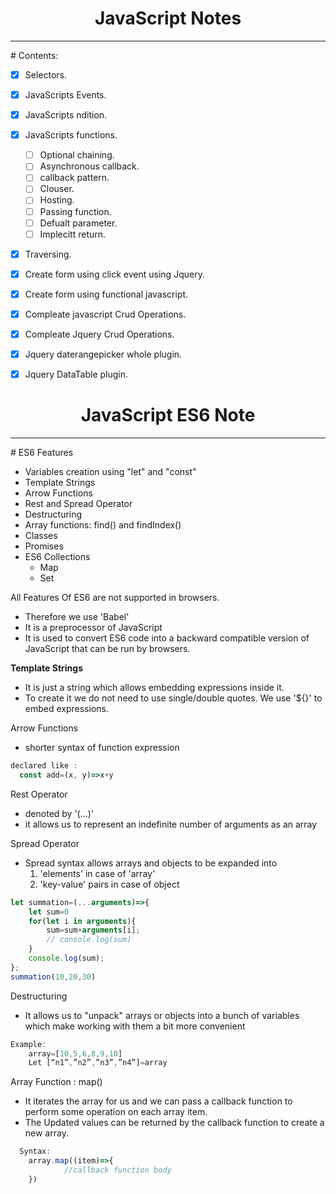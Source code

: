 <center>
<h1>JavaScript Notes</h1>
<hr>
</center>
# Contents:

- [x] Selectors.
- [x] JavaScripts Events.
- [x] JavaScripts ndition.
- [x] JavaScripts functions.
    - [ ] Optional chaining.
    - [ ] Asynchronous callback.
    - [ ] callback pattern.
    - [ ] Clouser.
    - [ ] Hosting.
    - [ ] Passing function.
    - [ ] Defualt parameter.
    - [ ] Implecitt return.
    
- [x] Traversing.
- [x] Create form using click event using Jquery.
- [x] Create form using functional javascript.
- [x] Compleate javascript Crud Operations.
- [x] Compleate Jquery Crud Operations.
- [x] Jquery daterangepicker whole plugin.
- [x] Jquery DataTable plugin.


<center>
<h1>JavaScript ES6 Note</h1>
<hr>
</center>
# ES6 Features

 - Variables creation using "let" and "const"
 - Template Strings
 - Arrow Functions
 - Rest and Spread Operator
 - Destructuring
 - Array functions: find() and findIndex()
 - Classes
 - Promises
 - ES6 Collections
   - Map
   - Set


 All Features Of ES6 are not supported in browsers. 
  - Therefore we use 'Babel'
  - It is a preprocessor of JavaScript
  - It is used to convert ES6 code into a backward compatible version of JavaScript that can be run by browsers.

<strong>Template Strings</strong>
  - It is just a string which allows embedding expressions inside it.
  - To create it we do not need to use single/double quotes. We use '${}' to embed expressions.

Arrow Functions
  - shorter syntax of function expression
  ```js 
  declared like :
    const add=(x, y)=>x+y
  ```

Rest Operator
  - denoted by '(...)'
  - it allows us to represent an indefinite number of arguments as an array

Spread Operator
  - Spread syntax allows arrays and objects to be expanded into
	1) 'elements' in case of 'array'
	2) 'key-value' pairs in case of object  

```js
let summation=(...arguments)=>{
    let sum=0
    for(let i in arguments){
        sum=sum+arguments[i];
        // console.log(sum)
    }
    console.log(sum);
};
summation(10,20,30)
```
Destructuring
  - It allows us to "unpack" arrays or objects into a bunch of variables which make working with them a bit more convenient
```js
Example: 
    array=[10,5,6,8,9,10] 
    Let [“n1”,”n2”,”n3”,”n4”]=array
```

Array Function : map()
  - It iterates the array for us and we can pass a callback function to perform some operation on each array item. 
  - The Updated values can be returned by the callback function to create a new array.

```js
  Syntax: 
    array.map((item)=>{
     		//callback function body
  	})	
```

